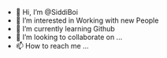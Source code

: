 - 👋 Hi, I’m @SiddiBoi
- 👀 I’m interested in Working with new People
- 🌱 I’m currently learning Github
- 💞️ I’m looking to collaborate on ...
- 📫 How to reach me ...

<!---
SiddiBoi/SiddiBoi is a ✨ special ✨ repository because its `README.md` (this file) appears on your GitHub profile.
You can click the Preview link to take a look at your changes.
--->
